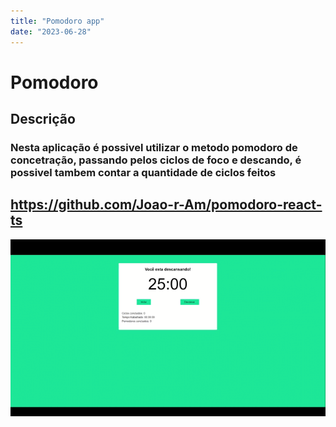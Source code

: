 ```yaml
---
title: "Pomodoro app"
date: "2023-06-28"
---
```


# Pomodoro

## Descrição

### Nesta aplicação é possivel utilizar o metodo pomodoro de concetração, passando pelos ciclos de foco e descando, é possivel tambem contar a quantidade de ciclos feitos

## <a href="https://github.com/Joao-r-Am/pomodoro-react-ts"> https://github.com/Joao-r-Am/pomodoro-react-ts </a>

<img src="..\assets\pomodoro-react.gif">

